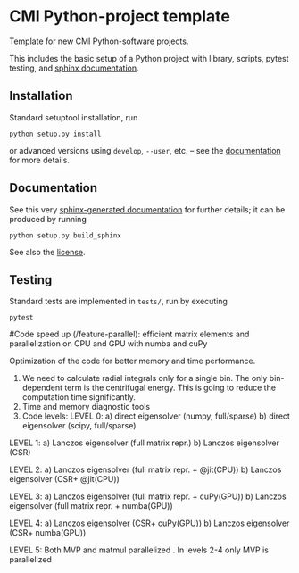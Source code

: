 # CMI Python-project template

Template for new CMI Python-software projects.

This includes the basic setup of a Python project with library, scripts, pytest testing, and [sphinx
documentation](https://cmi-python-project-template.readthedocs.io).


## Installation

Standard setuptool installation, run
```
python setup.py install
```
or advanced versions using `develop`, `--user`, etc. – see the
[documentation](https://cmi-python-project-template.readthedocs.io) for more details.


## Documentation

See this very [sphinx-generated
documentation](https://cmi-python-project-template.readthedocs.io) for further
details; it can be produced by running
```
python setup.py build_sphinx
```

See also the [license](./LICENSE.md).

## Testing

Standard tests are implemented in `tests/`, run by executing
```
pytest
```



<!-- Put Emacs local variables into HTML comment
Local Variables:
coding: utf-8
fill-column: 100
End:
-->

#Code speed up (/feature-parallel): efficient matrix elements and parallelization on CPU and GPU with numba and cuPy


Optimization of the code for better memory and time performance.
1) We need to calculate radial integrals only for a single bin. The only bin-dependent term is the centrifugal energy. This is going to reduce the computation time significantly.
2) Time and memory diagnostic tools
3) Code levels:
LEVEL 0: a) direct eigensolver (numpy, full/sparse)
b) direct eigensolver (scipy, full/sparse)
 
LEVEL 1: a) Lanczos eigensolver (full matrix repr.)
b) Lanczos eigensolver (CSR)
 
LEVEL 2: a) Lanczos eigensolver (full matrix repr. + @jit(CPU))
b) Lanczos eigensolver (CSR+ @jit(CPU))
 
LEVEL 3: a) Lanczos eigensolver (full matrix repr. + cuPy(GPU))
b) Lanczos eigensolver (full matrix repr. + numba(GPU))
 
LEVEL 4: a) Lanczos eigensolver (CSR+ cuPy(GPU))
b) Lanczos eigensolver (CSR+ numba(GPU))
 
LEVEL 5: Both MVP and matmul parallelized . In levels 2-4 only MVP is parallelized
